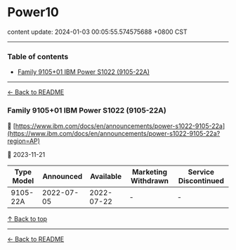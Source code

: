 # Power10

content update: 2024-01-03 00:05:55.574575688 +0800 CST

---

### Table of contents


- [Family 9105+01 IBM Power S1022 (9105-22A)](#family-910501-ibm-power-s1022-9105-22a)

---

[← Back to README](../README.md)





### Family 9105+01 IBM Power S1022 (9105-22A)

🔗 [https://www.ibm.com/docs/en/announcements/power-s1022-9105-22a](https://www.ibm.com/docs/en/announcements/power-s1022-9105-22a?region=AP)

📅 2023-11-21

| Type Model | Announced | Available | Marketing Withdrawn | Service Discontinued |
| --- | --- | --- | --- | --- |
| 9105-22A | 2022-07-05 | 2022-07-22 | - | - |






[↑ Back to top](#table-of-contents)

---



[← Back to README](../README.md)